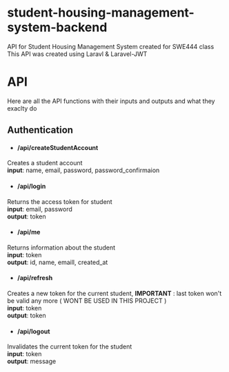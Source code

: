# student-housing-management-system-backend
API for Student Housing Management System created for SWE444 class
This API was created using Laravl & Laravel-JWT



# API 
Here are all the API functions with their inputs and outputs and what they exaclty do

## Authentication 

- #### /api/createStudentAccount
Creates a student account  
**input**: name, email, password, password_confirmaion

- #### /api/login
Returns the access token for student  
**input**: email, password  
**output**: token  

- #### /api/me
Returns information about the student   
**input**: token  
**output**: id, name, emaill, created_at  

- #### /api/refresh
Creates a new token for the current student, **IMPORTANT** : last token won't be valid any more ( WONT BE USED IN THIS PROJECT )   
**input**: token  
**output**: token

- #### /api/logout
Invalidates the current token for the student   
**input**: token  
**output**: message
